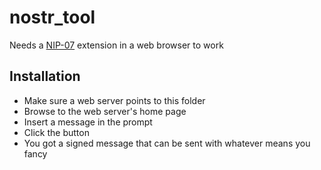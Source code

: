# nostr_tool

Needs a [NIP-07](https://github.com/nostr-protocol/nips/blob/master/07.md) extension in a web browser to work

## Installation

- Make sure a web server points to this folder
- Browse to the web server's home page
- Insert a message in the prompt
- Click the button
- You got a signed message that can be sent with whatever means you fancy

